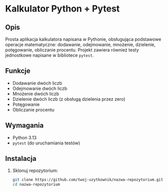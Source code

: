 # Kalkulator Python + Pytest

## Opis

Prosta aplikacja kalkulatora napisana w Pythonie, obsługująca podstawowe operacje matematyczne: dodawanie, odejmowanie, mnożenie, dzielenie, potęgowanie, obliczanie procentu. Projekt zawiera również testy jednostkowe napisane w bibliotece `pytest`.

## Funkcje

- Dodawanie dwóch liczb
- Odejmowanie dwóch liczb
- Mnożenie dwóch liczb
- Dzielenie dwóch liczb (z obsługą dzielenia przez zero)
- Potęgowanie
- Obliczanie procentu

## Wymagania

- Python 3.13
- `pytest` (do uruchamiania testów)

## Instalacja

1. Sklonuj repozytorium:

   ```bash
   git clone https://github.com/twoj-uzytkownik/nazwa-repozytorium.git
   cd nazwa-repozytorium
